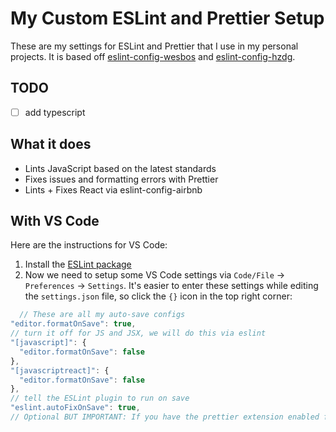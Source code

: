 # My Custom ESLint and Prettier Setup

These are my settings for ESLint and Prettier that I use in my personal projects. It is based off [eslint-config-wesbos](https://github.com/wesbos/eslint-config-wesbos) and [eslint-config-hzdg](https://github.com/hzdg/linter-configs/blob/master/JavaScript/eslint-config-hzdg).

## TODO

- [ ] add typescript

## What it does

- Lints JavaScript based on the latest standards
- Fixes issues and formatting errors with Prettier
- Lints + Fixes React via eslint-config-airbnb

## With VS Code

Here are the instructions for VS Code:

1. Install the [ESLint package](https://marketplace.visualstudio.com/items?itemName=dbaeumer.vscode-eslint)
2. Now we need to setup some VS Code settings via `Code/File` → `Preferences` → `Settings`. It's easier to enter these settings while editing the `settings.json` file, so click the `{}` icon in the top right corner:

```js
  // These are all my auto-save configs
"editor.formatOnSave": true,
// turn it off for JS and JSX, we will do this via eslint
"[javascript]": {
  "editor.formatOnSave": false
},
"[javascriptreact]": {
  "editor.formatOnSave": false
},
// tell the ESLint plugin to run on save
"eslint.autoFixOnSave": true,
// Optional BUT IMPORTANT: If you have the prettier extension enabled for other languages like CSS and HTML, turn it off for JS since we are doing it through Eslint already
```
